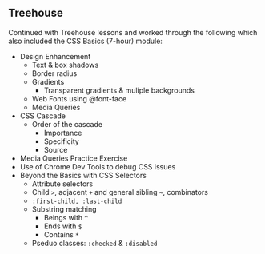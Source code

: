 ## Treehouse
Continued with Treehouse lessons and worked through the following which also included the CSS Basics (7-hour) module:
* Design Enhancement
  * Text & box shadows
  * Border radius
  * Gradients
    * Transparent gradients & muliple backgrounds
  * Web Fonts using @font-face
  * Media Queries
* CSS Cascade
  * Order of the cascade
    * Importance
    * Specificity
    * Source 
* Media Queries Practice Exercise 
* Use of Chrome Dev Tools to debug CSS issues
* Beyond the Basics with CSS Selectors
  * Attribute selectors
  * Child `>`, adjacent `+` and general sibling `~`, combinators
  * `:first-child, :last-child`
  * Substring matching
    * Beings with `^`
    * Ends with `$`
    * Contains `*`
  * Pseduo classes: `:checked` & `:disabled`
